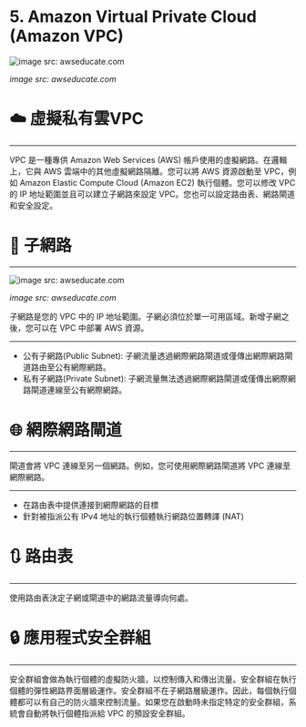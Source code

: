 # 5. Amazon Virtual Private Cloud (Amazon VPC)

![*image src: awseducate.com*](5%20Amazon%20Virtual%20Private%20Cloud%20(Amazon%20VPC)%20622a4d700a59468d812f375e6e077bc6/%25E8%259E%25A2%25E5%25B9%2595%25E6%2593%25B7%25E5%258F%2596%25E7%2595%25AB%25E9%259D%25A2_2022-09-21_150544.png)

*image src: awseducate.com*

# ☁️ 虛擬私有雲VPC

---

VPC 是一種專供 Amazon Web Services (AWS) 帳戶使用的虛擬網路。在邏輯上，它與 AWS 雲端中的其他虛擬網路隔離。您可以將 AWS 資源啟動至 VPC，例如 Amazon Elastic Compute Cloud (Amazon EC2) 執行個體。您可以修改 VPC 的 IP 地址範圍並且可以建立子網路來設定 VPC。您也可以設定路由表、網路閘道和安全設定。

# 🚧 子網路

---

![*image src: awseducate.com*](5%20Amazon%20Virtual%20Private%20Cloud%20(Amazon%20VPC)%20622a4d700a59468d812f375e6e077bc6/%25E8%259E%25A2%25E5%25B9%2595%25E6%2593%25B7%25E5%258F%2596%25E7%2595%25AB%25E9%259D%25A2_2022-09-21_151620.png)

*image src: awseducate.com*

子網路是您的 VPC 中的 IP 地址範圍。子網必須位於單一可用區域。新增子網之後，您可以在 VPC 中部署 AWS 資源。

---

- 公有子網路(Public Subnet): 子網流量透過網際網路閘道或僅傳出網際網路閘道路由至公有網際網路。
- 私有子網路(Private Subnet): 子網流量無法透過網際網路閘道或僅傳出網際網路閘道連線至公有網際網路。

# 🌐 網際網路閘道

---

閘道會將 VPC 連線至另一個網路。例如，您可使用網際網路閘道將 VPC 連線至網際網路。

---

- 在路由表中提供連接到網際網路的目標
- 針對被指派公有 IPv4 地址的執行個體執行網路位置轉譯 (NAT)

# 🔃 路由表

---

使用路由表決定子網或閘道中的網路流量導向何處。

# 🔒 應用程式安全群組

---

安全群組會做為執行個體的虛擬防火牆，以控制傳入和傳出流量。安全群組在執行個體的彈性網路界面層級運作。安全群組不在子網路層級運作。因此，每個執行個體都可以有自己的防火牆來控制流量。如果您在啟動時未指定特定的安全群組，系統會自動將執行個體指派給 VPC 的預設安全群組。